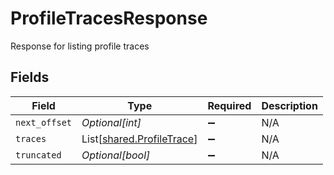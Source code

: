 # ProfileTracesResponse

Response for listing profile traces


## Fields

| Field                                                            | Type                                                             | Required                                                         | Description                                                      |
| ---------------------------------------------------------------- | ---------------------------------------------------------------- | ---------------------------------------------------------------- | ---------------------------------------------------------------- |
| `next_offset`                                                    | *Optional[int]*                                                  | :heavy_minus_sign:                                               | N/A                                                              |
| `traces`                                                         | List[[shared.ProfileTrace](../../models/shared/profiletrace.md)] | :heavy_minus_sign:                                               | N/A                                                              |
| `truncated`                                                      | *Optional[bool]*                                                 | :heavy_minus_sign:                                               | N/A                                                              |